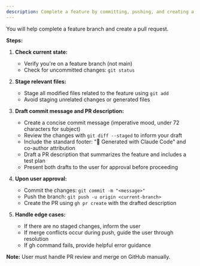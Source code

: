 ```yaml
---
description: Complete a feature by committing, pushing, and creating a pull request
---
```


You will help complete a feature branch and create a pull request.

**Steps:**

1. **Check current state:**
   - Verify you're on a feature branch (not main)
   - Check for uncommitted changes: `git status`

2. **Stage relevant files:**
   - Stage all modified files related to the feature using `git add`
   - Avoid staging unrelated changes or generated files

3. **Draft commit message and PR description:**
   - Create a concise commit message (imperative mood, under 72 characters for subject)
   - Review the changes with `git diff --staged` to inform your draft
   - Include the standard footer: "🤖 Generated with Claude Code" and co-author attribution
   - Draft a PR description that summarizes the feature and includes a test plan
   - Present both drafts to the user for approval before proceeding

4. **Upon user approval:**
   - Commit the changes: `git commit -m "<message>"`
   - Push the branch: `git push -u origin <current-branch>`
   - Create the PR using `gh pr create` with the drafted description

5. **Handle edge cases:**
   - If there are no staged changes, inform the user
   - If merge conflicts occur during push, guide the user through resolution
   - If gh command fails, provide helpful error guidance

**Note:** User must handle PR review and merge on GitHub manually.
